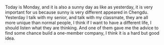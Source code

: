 Today is Monday, and it is also a sunny day as like as yesterday, it is very important for us because sunny is very different appeared in Chengdu. Yesterday I talk with my senior, and talk with my classmate, they are all more unique than normal people, I think if I want to have a different life, I should listen what they are thinking. And one of them gave me the advice to find some chance build a one-member company, I think it is a hard but good idea.
